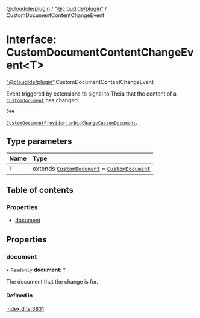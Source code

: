 [@cloudide/plugin](../README.md) / ["@cloudide/plugin"](../modules/_cloudide_plugin_.md) / CustomDocumentContentChangeEvent

# Interface: CustomDocumentContentChangeEvent<T\>

["@cloudide/plugin"](../modules/_cloudide_plugin_.md).CustomDocumentContentChangeEvent

Event triggered by extensions to signal to Theia that the content of a [`CustomDocument`](#CustomDocument)
has changed.

**`See`**

[`CustomDocumentProvider.onDidChangeCustomDocument`](#CustomDocumentProvider.onDidChangeCustomDocument).

## Type parameters

| Name | Type |
| :------ | :------ |
| `T` | extends [`CustomDocument`](cloudide_plugin_.CustomDocument.md) = [`CustomDocument`](cloudide_plugin_.CustomDocument.md) |

## Table of contents

### Properties

- [document](cloudide_plugin_.CustomDocumentContentChangeEvent.md#document)

## Properties

### document

• `Readonly` **document**: `T`

The document that the change is for.

#### Defined in

[index.d.ts:3831](https://github.com/shuyaqian/cloudide-plugin-api/blob/26b31b9/index.d.ts#L3831)
